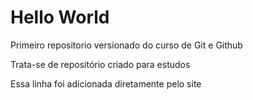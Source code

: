 # Hello World
 Primeiro repositorio versionado do curso de Git e Github

Trata-se de repositório criado para estudos

Essa linha foi adicionada diretamente pelo site
